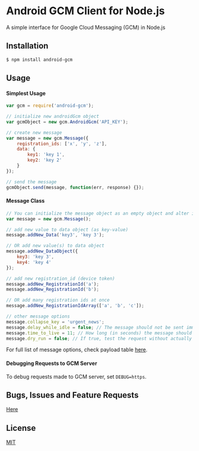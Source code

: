 # Android GCM Client for Node.js

A simple interface for Google Cloud Messaging (GCM) in Node.js


## Installation
```bash
$ npm install android-gcm
```

## Usage

#### Simplest Usage
```js
var gcm = require('android-gcm');

// initialize new androidGcm object
var gcmObject = new gcm.AndroidGcm('API_KEY');

// create new message
var message = new gcm.Message({
    registration_ids: ['x', 'y', 'z'],
    data: {
        key1: 'key 1',
        key2: 'key 2'
    }
});

// send the message
gcmObject.send(message, function(err, response) {});

```

#### Message Class
```js
// You can initialize the message object as an empty object and alter it later.
var message = new gcm.Message();

// add new value to data object (as key-value)
message.addNew_Data('key3', 'key 3');

// OR add new value(s) to data object
message.addNew_DataObject({
    key3: 'key 3',
    key4: 'key 4'
});

// add new registration_id (device token)
message.addNew_RegistrationId('a');
message.addNew_RegistrationId('b');

// OR add many registration ids at once
message.addNew_RegistrationIdArray(['a', 'b', 'c']);

// other message options
message.collapse_key = 'urgent_news';
message.delay_while_idle = false; // The message should not be sent immediately if the device is idle.
message.time_to_live = 11; // How long (in seconds) the message should be kept on GCM storage if the device is offline.
message.dry_run = false; // If true, test the request without actually sending a message
```
For full list of message options, check payload table [here](http://developer.android.com/google/gcm/server.html).


#### Debugging Requests to GCM Server
To debug requests made to GCM server, set `DEBUG=https`.


## Bugs, Issues and Feature Requests
[Here](https://github.com/MuhammadReda/android-gcm/issues)

## License
[MIT](http://opensource.org/licenses/MIT)
